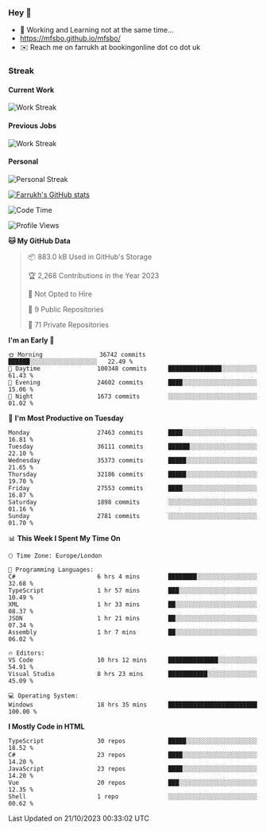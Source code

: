 ### Hey 👋

- 🏃 Working and Learning not at the same time...
- https://mfsbo.github.io/mfsbo/
- ✉️ Reach me on farrukh at bookingonline dot co dot uk

### Streak
#### Current Work
![Work Streak](https://streak-stats.demolab.com/?user=mfsbo)
#### Previous Jobs
![Work Streak](https://streak-stats.demolab.com/?user=farrukhcw)
#### Personal
![Personal Streak](https://streak-stats.demolab.com/?user=farrukhsubhani)

[![Farrukh's GitHub stats](https://github-readme-stats.vercel.app/api?username=mfsbo&hide=stars&count_private=true)](https://github.com/mfsbo/)

<!--START_SECTION:waka-->
![Code Time](http://img.shields.io/badge/Code%20Time-552%20hrs%2042%20mins-blue)

![Profile Views](http://img.shields.io/badge/Profile%20Views-2-blue)

**🐱 My GitHub Data** 

> 📦 883.0 kB Used in GitHub's Storage 
 > 
> 🏆 2,268 Contributions in the Year 2023
 > 
> 🚫 Not Opted to Hire
 > 
> 📜 9 Public Repositories 
 > 
> 🔑 71 Private Repositories 
 > 
**I'm an Early 🐤** 

```text
🌞 Morning                36742 commits       ██████░░░░░░░░░░░░░░░░░░░   22.49 % 
🌆 Daytime                100348 commits      ███████████████░░░░░░░░░░   61.43 % 
🌃 Evening                24602 commits       ████░░░░░░░░░░░░░░░░░░░░░   15.06 % 
🌙 Night                  1673 commits        ░░░░░░░░░░░░░░░░░░░░░░░░░   01.02 % 
```
📅 **I'm Most Productive on Tuesday** 

```text
Monday                   27463 commits       ████░░░░░░░░░░░░░░░░░░░░░   16.81 % 
Tuesday                  36111 commits       ██████░░░░░░░░░░░░░░░░░░░   22.10 % 
Wednesday                35373 commits       █████░░░░░░░░░░░░░░░░░░░░   21.65 % 
Thursday                 32186 commits       █████░░░░░░░░░░░░░░░░░░░░   19.70 % 
Friday                   27553 commits       ████░░░░░░░░░░░░░░░░░░░░░   16.87 % 
Saturday                 1898 commits        ░░░░░░░░░░░░░░░░░░░░░░░░░   01.16 % 
Sunday                   2781 commits        ░░░░░░░░░░░░░░░░░░░░░░░░░   01.70 % 
```


📊 **This Week I Spent My Time On** 

```text
🕑︎ Time Zone: Europe/London

💬 Programming Languages: 
C#                       6 hrs 4 mins        ████████░░░░░░░░░░░░░░░░░   32.68 % 
TypeScript               1 hr 57 mins        ███░░░░░░░░░░░░░░░░░░░░░░   10.49 % 
XML                      1 hr 33 mins        ██░░░░░░░░░░░░░░░░░░░░░░░   08.37 % 
JSON                     1 hr 21 mins        ██░░░░░░░░░░░░░░░░░░░░░░░   07.34 % 
Assembly                 1 hr 7 mins         ██░░░░░░░░░░░░░░░░░░░░░░░   06.02 % 

🔥 Editors: 
VS Code                  10 hrs 12 mins      ██████████████░░░░░░░░░░░   54.91 % 
Visual Studio            8 hrs 23 mins       ███████████░░░░░░░░░░░░░░   45.09 % 

💻 Operating System: 
Windows                  18 hrs 35 mins      █████████████████████████   100.00 % 
```

**I Mostly Code in HTML** 

```text
TypeScript               30 repos            █████░░░░░░░░░░░░░░░░░░░░   18.52 % 
C#                       23 repos            ████░░░░░░░░░░░░░░░░░░░░░   14.20 % 
JavaScript               23 repos            ████░░░░░░░░░░░░░░░░░░░░░   14.20 % 
Vue                      20 repos            ███░░░░░░░░░░░░░░░░░░░░░░   12.35 % 
Shell                    1 repo              ░░░░░░░░░░░░░░░░░░░░░░░░░   00.62 % 
```




 Last Updated on 21/10/2023 00:33:02 UTC
<!--END_SECTION:waka-->
<!--
**mfsbo/mfsbo** is a ✨ _special_ ✨ repository because its `README.md` (this file) appears on your GitHub profile.

Here are some ideas to get you started:

- 🔭 I’m currently working on ...
- 🌱 I’m currently learning ...
- 👯 I’m looking to collaborate on ...
- 🤔 I’m looking for help with ...
- 💬 Ask me about ...
- 📫 How to reach me: ...
- 😄 Pronouns: ...
- ⚡ Fun fact: ...
-->

